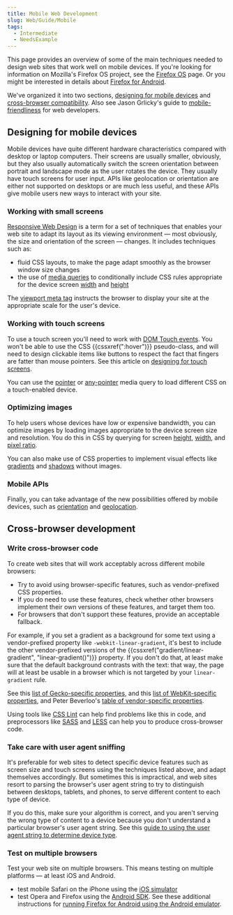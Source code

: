 ```yaml
---
title: Mobile Web Development
slug: Web/Guide/Mobile
tags:
  - Intermediate
  - NeedsExample
---
```

This page provides an overview of some of the main techniques needed to design web sites that work well on mobile devices. If you're looking for information on Mozilla's Firefox OS project, see the [Firefox OS](/en-US/docs/Mozilla/Firefox_OS) page. Or you might be interested in details about [Firefox for Android](/en-US/docs/Mozilla/Firefox_for_Android).

We've organized it into two sections, [designing for mobile devices](#designing_for_mobile_devices) and [cross-browser compatibility](#cross-browser_development). Also see Jason Grlicky's guide to [mobile-friendliness](/en-US/docs/Web/Guide/Mobile/Mobile-friendliness) for web developers.

## Designing for mobile devices

Mobile devices have quite different hardware characteristics compared with desktop or laptop computers. Their screens are usually smaller, obviously, but they also usually automatically switch the screen orientation between portrait and landscape mode as the user rotates the device. They usually have touch screens for user input. APIs like geolocation or orientation are either not supported on desktops or are much less useful, and these APIs give mobile users new ways to interact with your site.

### Working with small screens

[Responsive Web Design](/en-US/docs/Learn/CSS/CSS_layout/Responsive_Design) is a term for a set of techniques that enables your web site to adapt its layout as its viewing environment — most obviously, the size and orientation of the screen — changes. It includes techniques such as:

- fluid CSS layouts, to make the page adapt smoothly as the browser window size changes
- the use of [media queries](/en-US/docs/Web/CSS/Media_Queries) to conditionally include CSS rules appropriate for the device screen [width](/en-US/docs/Web/CSS/@media/width) and [height](/en-US/docs/Web/CSS/@media/height)

The [viewport meta tag](/en-US/docs/Learn/CSS/CSS_layout/Responsive_Design#the_viewport_meta_tag) instructs the browser to display your site at the appropriate scale for the user's device.

### Working with touch screens

To use a touch screen you'll need to work with [DOM Touch events](/en-US/docs/Web/API/Touch_events). You won't be able to use the CSS {{cssxref(":hover")}} pseudo-class, and will need to design clickable items like buttons to respect the fact that fingers are fatter than mouse pointers. See this article on [designing for touch screens](https://web.archive.org/web/20150520130912/http://www.whatcreative.co.uk/blog/tips/designing-for-touch-screen/).

You can use the [pointer](/en-US/docs/Web/CSS/@media/pointer) or [any-pointer](/en-US/docs/Web/CSS/@media/any-pointer) media query to load different CSS on a touch-enabled device.

### Optimizing images

To help users whose devices have low or expensive bandwidth, you can optimize images by loading images appropriate to the device screen size and resolution. You do this in CSS by querying for screen [height](/en-US/docs/Web/CSS/@media/height), [width](/en-US/docs/Web/CSS/@media/width), and [pixel ratio](/en-US/docs/Web/CSS/@media/resolution).

You can also make use of CSS properties to implement visual effects like [gradients](/en-US/docs/Web/CSS/CSS_Images/Using_CSS_gradients) and [shadows](/en-US/docs/Web/CSS/box-shadow) without images.

### Mobile APIs

Finally, you can take advantage of the new possibilities offered by mobile devices, such as [orientation](/en-US/docs/Web/API/Detecting_device_orientation) and [geolocation](/en-US/docs/Web/API/Geolocation_API).

## Cross-browser development

### Write cross-browser code

To create web sites that will work acceptably across different mobile browsers:

- Try to avoid using browser-specific features, such as vendor-prefixed CSS properties.
- If you do need to use these features, check whether other browsers implement their own versions of these features, and target them too.
- For browsers that don't support these features, provide an acceptable fallback.

For example, if you set a gradient as a background for some text using a vendor-prefixed property like `-webkit-linear-gradient`, it's best to include the other vendor-prefixed versions of the {{cssxref("gradient/linear-gradient", "linear-gradient()")}} property. If you don't do that, at least make sure that the default background contrasts with the text: that way, the page will at least be usable in a browser which is not targeted by your `linear-gradient` rule.

See this [list of Gecko-specific properties](/en-US/docs/Web/CSS/Mozilla_Extensions), and this [list of WebKit-specific properties](/en-US/docs/Web/CSS/WebKit_Extensions), and Peter Beverloo's [table of vendor-specific properties](https://peter.sh/experiments/vendor-prefixed-css-property-overview/).

Using tools like [CSS Lint](http://csslint.net/) can help find problems like this in code, and preprocessors like [SASS](https://sass-lang.com/) and [LESS](https://lesscss.org/) can help you to produce cross-browser code.

### Take care with user agent sniffing

It's preferable for web sites to detect specific device features such as screen size and touch screens using the techniques listed above, and adapt themselves accordingly. But sometimes this is impractical, and web sites resort to parsing the browser's user agent string to try to distinguish between desktops, tablets, and phones, to serve different content to each type of device.

If you do this, make sure your algorithm is correct, and you aren't serving the wrong type of content to a device because you don't understand a particular browser's user agent string. See this [guide to using the user agent string to determine device type](/en-US/docs/Web/HTTP/Browser_detection_using_the_user_agent#mobile.2c_tablet_or_desktop).

### Test on multiple browsers

Test your web site on multiple browsers. This means testing on multiple platforms — at least iOS and Android.

- test mobile Safari on the iPhone using the [iOS simulator](https://developer.apple.com/devcenter/ios/index.action)
- test Opera and Firefox using the [Android SDK](https://developer.android.com/sdk/index.html). See these additional instructions for [running Firefox for Android using the Android emulator](https://wiki.mozilla.org/Mobile/Fennec/Android/Emulator).
